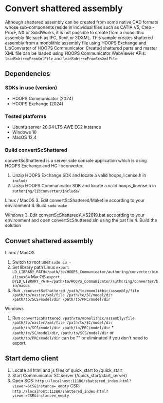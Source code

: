 # Convert shattered assembly
Although shattered assembly can be created from some native CAD formats whose sub-components reside in individual files such as CATIA V5, Creo - Pro/E, NX or SolidWorks, it is not possible to create from a monolithic assembly file such as IFC, Revit or 3DXML. 
This sample creates shattered assembly from a monolithic assembly file using HOOPS Exchange and LibConverter of HOOPS Communicator. Created shattered parts and master XML file can be loaded using HOOPS Communicator WebViewer APIs: `loadSubtreeFromXmlFile` and `loadSubtreeFromScsXmlFile`

## Dependencies
### SDKs in use (version)
* HOOPS Communicator (2024)
* HOOPS Exchange (2024)

### Tested platforms
* Ubuntu server 20.04 LTS AWE EC2 instance
* Windows 10
* MacOS 12.4

### Build convertScShattered
convertScShattered is a server side console application which is using HOOPS Exchange and HC libconverter. 
1. Unzip HOOPS Exchange SDK and locate a valid hoops_license.h in `includ/` 
2. Unzip HOOPS Communicator SDK and locate a valid hoops_license.h in `authoring/libconverter/include/`

Linux / MacOS
3. Edit convertScShattered/Makefile according to your environment
4. Build `sudo make`

Windows
3. Edit convertScShattered¥_VS2019.bat accoording to your environment and open convertScShuttered.sln using the bat file
4. Build the solution

## Convert shattered assembly
Linux / MacOS
1. Switch to root user `sudo su -`
2. Set library path
  Linux
    `export LD_LIBRARY_PATH=/path/to/HOOPS_Communicator/authoring/converter/bin/linux64`
  MacOS
    `export DYLD_LIBRARY_PATH=/path/to/HOOPS_Communicator/authoring/converter/bin/macos`
3. Run `./convertScShattered /path/to/monolithic/assembly/file /path/to/master/xml/file /path/to/SC/model/dir /path/to/SCS/model/dir /path/to/PRC/model/dir` 

Windows
1. Run `convertScShattered /path/to/monolithic/assembly/file /path/to/master/xml/file /path/to/SC/model/dir /path/to/SCS/model/dir /path/to/PRC/model/dir` 
\* `/path/to/SC/model/dir`, `/path/to/SCS/model/dir` or `/path/to/PRC/model/dir` can be "" or eliminated if you don't need to export. 

## Start demo client
1. Locate all html and js files of quick_start to <Communicator SDK>/quick_start
2. Start Communicator SC server (<Communicator SDK>/quick_start/start_server)
3. Open 
  SCS: `http://localhost:11180/shattered_index.html?viewer=SCS&instance=_empty`
  CSR: `http://localhost:11180/shattered_index.html?viewer=CSR&instance=_empty`
    